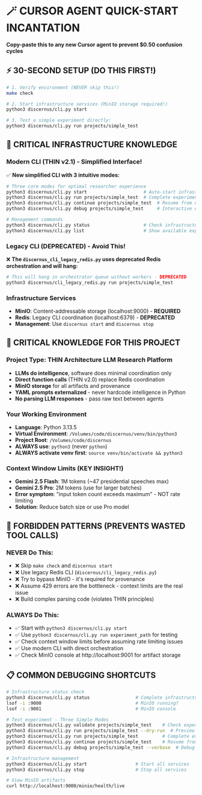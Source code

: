# 🪄 CURSOR AGENT QUICK-START INCANTATION
**Copy-paste this to any new Cursor agent to prevent $0.50 confusion cycles**

## ⚡ 30-SECOND SETUP (DO THIS FIRST!)
```bash
# 1. Verify environment (NEVER skip this!)
make check

# 2. Start infrastructure services (MinIO storage required!)
python3 discernus/cli.py start

# 3. Test a simple experiment directly:
python3 discernus/cli.py run projects/simple_test
```

## 🚨 CRITICAL INFRASTRUCTURE KNOWLEDGE

### **Modern CLI (THIN v2.1) - Simplified Interface!**
✅ **New simplified CLI with 3 intuitive modes:**
```bash
# Three core modes for optimal researcher experience
python3 discernus/cli.py start                     # Auto-start infrastructure
python3 discernus/cli.py run projects/simple_test  # Complete experiment (analysis + synthesis)
python3 discernus/cli.py continue projects/simple_test  # Resume from existing artifacts
python3 discernus/cli.py debug projects/simple_test     # Interactive debugging mode

# Management commands
python3 discernus/cli.py status                    # Check infrastructure status
python3 discernus/cli.py list                      # Show available experiments
```

### **Legacy CLI (DEPRECATED) - Avoid This!**
❌ **The `discernus_cli_legacy_redis.py` uses deprecated Redis orchestration and will hang:**
```bash
# This will hang in orchestrator queue without workers - DEPRECATED
python3 discernus/cli_legacy_redis.py run projects/simple_test
```

### **Infrastructure Services**
- **MinIO**: Content-addressable storage (localhost:9000) - **REQUIRED**
- **Redis**: Legacy CLI coordination (localhost:6379) - **DEPRECATED**
- **Management**: Use `discernus start` and `discernus stop`

## 🧠 CRITICAL KNOWLEDGE FOR THIS PROJECT

### **Project Type**: THIN Architecture LLM Research Platform
- **LLMs do intelligence**, software does minimal coordination only
- **Direct function calls** (THIN v2.0) replace Redis coordination
- **MinIO storage** for all artifacts and provenance
- **YAML prompts externalized** - never hardcode intelligence in Python
- **No parsing LLM responses** - pass raw text between agents

### **Your Working Environment**
- **Language**: Python 3.13.5
- **Virtual Environment**: `/Volumes/code/discernus/venv/bin/python3` 
- **Project Root**: `/Volumes/code/discernus`
- **ALWAYS use**: `python3` (never `python`)
- **ALWAYS activate venv first**: `source venv/bin/activate && python3`

### **Context Window Limits (KEY INSIGHT!)**
- **Gemini 2.5 Flash**: 1M tokens (~47 presidential speeches max)
- **Gemini 2.5 Pro**: 2M tokens (use for larger batches)
- **Error symptom**: "input token count exceeds maximum" - NOT rate limiting
- **Solution**: Reduce batch size or use Pro model

## 🚫 FORBIDDEN PATTERNS (PREVENTS WASTED TOOL CALLS)

### **NEVER Do This:**
- ❌ Skip `make check` and `discernus start`
- ❌ Use legacy Redis CLI (`discernus/cli_legacy_redis.py`)
- ❌ Try to bypass MinIO - it's required for provenance
- ❌ Assume 429 errors are the bottleneck - context limits are the real issue
- ❌ Build complex parsing code (violates THIN principles)

### **ALWAYS Do This:**
- ✅ Start with `python3 discernus/cli.py start`
- ✅ Use `python3 discernus/cli.py run experiment_path` for testing
- ✅ Check context window limits before assuming rate limiting issues
- ✅ Use modern CLI with direct orchestration
- ✅ Check MinIO console at http://localhost:9001 for artifact storage

## 📋 COMMON DEBUGGING SHORTCUTS

```bash
# Infrastructure status check
python3 discernus/cli.py status                 # Complete infrastructure status
lsof -i :9000                                   # MinIO running?
lsof -i :9001                                   # MinIO console

# Test experiment - Three Simple Modes
python3 discernus/cli.py validate projects/simple_test    # Check experiment structure
python3 discernus/cli.py run projects/simple_test --dry-run  # Preview execution
python3 discernus/cli.py run projects/simple_test         # Complete experiment
python3 discernus/cli.py continue projects/simple_test    # Resume from artifacts
python3 discernus/cli.py debug projects/simple_test --verbose  # Debug with detail

# Infrastructure management
python3 discernus/cli.py start                  # Start all services
python3 discernus/cli.py stop                   # Stop all services

# View MinIO artifacts
curl http://localhost:9000/minio/health/live
```
